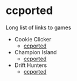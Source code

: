 # ccported
Long list of links to games

- Cookie Clicker
  - [ccported](https://ccported.github.io/cc/)
- Champion Island
  - [ccported](https://ccported.github.io/ci)
- Drift Hunters
  - [ccported](https://ccported.github.io/dh)
